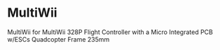 MultiWii
========

MultiWii for MultiWii 328P Flight Controller with a Micro Integrated PCB w/ESCs Quadcopter Frame 235mm
